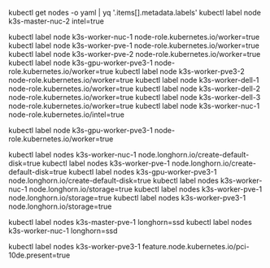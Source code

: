 
kubectl get nodes -o yaml | yq '.items[].metadata.labels'
kubectl label node k3s-master-nuc-2 intel=true


kubectl label node k3s-worker-nuc-1 node-role.kubernetes.io/worker=true
kubectl label node k3s-worker-pve-1 node-role.kubernetes.io/worker=true
kubectl label node k3s-worker-pve-2 node-role.kubernetes.io/worker=true
kubectl label node k3s-gpu-worker-pve3-1 node-role.kubernetes.io/worker=true
kubectl label node k3s-worker-pve3-2 node-role.kubernetes.io/worker=true
kubectl label node k3s-worker-dell-1 node-role.kubernetes.io/worker=true
kubectl label node k3s-worker-dell-2 node-role.kubernetes.io/worker=true
kubectl label node k3s-worker-dell-3 node-role.kubernetes.io/worker=true
kubectl label node k3s-worker-nuc-1 node-role.kubernetes.io/intel=true

kubectl label node k3s-gpu-worker-pve3-1 node-role.kubernetes.io/worker=true

kubectl label nodes k3s-worker-nuc-1 node.longhorn.io/create-default-disk=true
kubectl label nodes k3s-worker-pve-1  node.longhorn.io/create-default-disk=true
kubectl label nodes k3s-gpu-worker-pve3-1  node.longhorn.io/create-default-disk=true
kubectl label nodes k3s-worker-nuc-1 node.longhorn.io/storage=true
kubectl label nodes k3s-worker-pve-1  node.longhorn.io/storage=true
kubectl label nodes k3s-worker-pve3-1  node.longhorn.io/storage=true


kubectl label nodes k3s-master-pve-1  longhorn=ssd
kubectl label nodes k3s-worker-nuc-1 longhorn=ssd

kubectl label nodes k3s-worker-pve3-1  feature.node.kubernetes.io/pci-10de.present=true